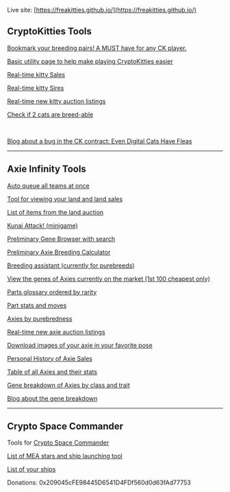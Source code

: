 

Live site: [https://freakitties.github.io/](https://freakitties.github.io/)


## CryptoKitties Tools

[Bookmark your breeding pairs! A MUST have for any CK player.](/breeding.html)

[Basic utility page to help make playing CryptoKitties easier](/w3.html)

[Real-time kitty Sales](/auctions/auctions.html)

[Real-time kitty Sires](/sires/sires.html)

[Real-time new kitty auction listings](/newauctions/newauctions.html)

<!-- [Beta: Recessive Search!!! (Your account only)](/ck/mysearch.html)-->

[Check if 2 cats are breed-able](/ck/breedable.html)

&nbsp;

[Blog about a bug in the CK contract: Even Digital Cats Have Fleas](https://medium.com/@freakitties/even-digital-cats-have-fleas-bugs-2ca54c018722)

---


## Axie Infinity Tools
<!-- [Adopt an Axie!](https://axieinfinity.com/adopt-axies?r=CHl5UkYrgttjndv97yqxcY_6dnY) -->

[Auto queue all teams at once](/axie/justqueue.html)

[Tool for viewing your land and land sales](/axie/land/salesMap.html)

[List of items from the land auction](/axie/land/items.html)

[Kunai Attack! (minigame)](/axie/pixi/kunaiattack.html)

[Preliminary Gene Browser with search](/axie/jeans.html)

[Preliminary Axie Breeding Calculator ](/axie/calc.html)

[Breeding assistant (currently for purebreeds)](breedAssist.html)

[View the genes of Axies currently on the market (1st 100 cheapest only)](/axie/geneMarket.html)

[Parts glossary ordered by rarity](/axie/traits.html)

[Part stats and moves](/axie/traitstats.html)

[Axies by purebredness](/axie/top.html)

[Real-time new axie auction listings](/axie/newaxieauctions.html)

[Download images of your axie in your favorite pose](/axie/pixi/images.html)

[Personal History of Axie Sales](/axie/myauctions.html)

[Table of all Axies and their stats](/axie/stats.html)

[Gene breakdown of Axies by class and trait](/axie/genes.html)


[Blog about the gene breakdown](/axie/blog/2018-04-05_Sequencing-the-Axie-Genome-572f147c45d9.html)


---


## Crypto Space Commander

Tools for [Crypto Space Commander](https://www.csc-game.com/enlist/q7NrOrEP7)

[List of MEA stars and ship launching tool](/csc/stars.html)

[List of your ships](/csc/ships.html)




Donations: 0x209045cFE98445D6541D4FDf560d0d63fAd77753


